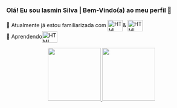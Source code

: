 ### Olá! Eu sou Iasmin Silva | Bem-Vindo(a) ao meu perfil 👋

   🔭  Atualmente já estou familiarizada com <img align="center" alt="HTML" height="30" width="40" src="https://cdn.jsdelivr.net/gh/devicons/devicon/icons/html5/html5-original-wordmark.svg" />& <img align="center" alt="HTML" height="30" width="40" src="https://cdn.jsdelivr.net/gh/devicons/devicon/icons/css3/css3-original-wordmark.svg" /><br>
 🌱 Aprendendo<img align="center" alt="HTML" height="30" width="40"  src="https://cdn.jsdelivr.net/gh/devicons/devicon/icons/javascript/javascript-original.svg" /><br>   
<div align="center">
  <a href="https://github.com/IM-Silva">
  <img height="140em" src="https://github-readme-stats.vercel.app/api?username=IM-Silva&show_icons=true&theme=dark&hide=issues,contribs"/>
  <img height="140em" src="https://github-readme-stats.vercel.app/api/top-langs/?username=IM-Silva&layout=compact&langs_count=7&theme=dark"/>
</div>
